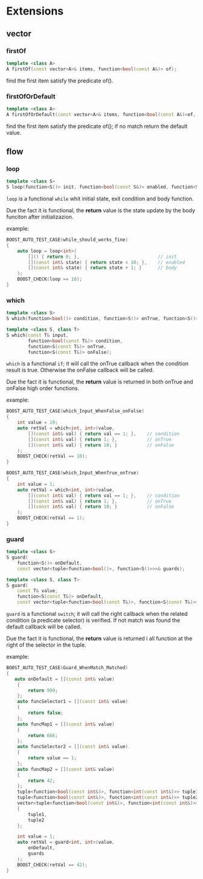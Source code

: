 # Extensions

## vector

### firstOf

```c++
template <class A>
A firstOf(const vector<A>& items, function<bool(const A&)> of);

```

find the first item satisfy the predicate of().


### firstOfOrDefault

```c++
template <class A>
A firstOfOrDefault(const vector<A>& items, function<bool(const A&)>of, const A& def);
```

find the first item satisfy the predicate of(); if no match return the default value.

## flow

### loop

```c++
template <class S>
S loop(function<S()> init, function<bool(const S&)> enabled, function<S(const S&)> body)
```

`loop` is a functional `while` whit initial state, exit condition and body function.

Due the fact it is functional, the **return** value is the state update by the body funciton after initializazion.

example:

```c++
BOOST_AUTO_TEST_CASE(while_should_works_fine)
{
    auto loop = loop<int>(
        []() { return 0; },                             // init
        [](const int& state) { return state < 10; },    // enabled
        [](const int& state) { return state + 1; }      // body
    );
    BOOST_CHECK(loop == 10);
}
```

### which

```c++
template <class S>
S which(function<bool()> condition, function<S()> onTrue, function<S()> onFalse);

template <class S, class T>
S which(const T& input,
        function<bool(const T&)> condition,
        function<S(const T&)> onTrue,
        function<S(const T&)> onFalse);

```

`which` is a functional `if`; it will call the onTrue callback when the condition result is true.
Otherwise the onFalse callback will be called.

Due the fact it is functional, the **return** value is returned in both onTrue and onFalse high order functions.

example:

```c++
BOOST_AUTO_TEST_CASE(which_Input_WhenFalse_onFalse)
{
    int value = 10;
    auto retVal = which<int, int>(value,
        [](const int& val) { return val == 1; },    // condition
        [](const int& val) { return 1; },           // onTrue
        [](const int& val) { return 10; }           // onFalse
    );
    BOOST_CHECK(retVal == 10);
}

BOOST_AUTO_TEST_CASE(which_Input_WhenTrue_onTrue)
{
    int value = 1;
    auto retVal = which<int, int>(value,
        [](const int& val) { return val == 1; },    // condition
        [](const int& val) { return 1; },           // onTrue
        [](const int& val) { return 10; }           // onFalse
    );
    BOOST_CHECK(retVal == 1);
}
```

### guard

```c++
template <class S>
S guard(
    function<S()> onDefault,
    const vector<tuple<function<bool()>, function<S()>>>& guards);

template <class S, class T>
S guard(
    const T& value,
    function<S(const T&)> onDefault,
    const vector<tuple<function<bool(const T&)>, function<S(const T&)>>>& guards);
```

`guard` is a functional `switch`; it will call the right callback when the related condition (a predicate selector) is verified.
If not match was found the default callback will be called.

Due the fact it is functional, the **return** value is returned i all function at the right of the selector in the tuple.

example:

```c++
BOOST_AUTO_TEST_CASE(Guard_WhenMatch_Matched)
{
   auto onDefault = [](const int& value)
    {
        return 999;
    };
    auto funcSelector1 = [](const int& value)
    {
        return false;
    };
    auto funcMap1 = [](const int& value)
    {
        return 666;
    };
    auto funcSelector2 = [](const int& value)
    {
        return value == 1;
    };
    auto funcMap2 = [](const int& value)
    {
        return 42;
    };
    tuple<function<bool(const int&)>, function<int(const int&)>> tuple1 = { funcSelector1, funcMap1 };
    tuple<function<bool(const int&)>, function<int(const int&)>> tuple2 = { funcSelector2, funcMap2 };
    vector<tuple<function<bool(const int&)>, function<int(const int&)>>> guards =
    {
        tuple1,
        tuple2
    };

    int value = 1;
    auto retVal = guard<int, int>(value,
        onDefault,
        guards
    );
    BOOST_CHECK(retVal == 42);
}
```
